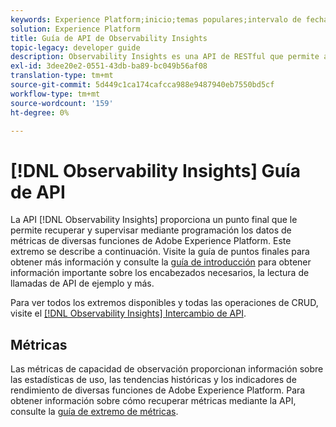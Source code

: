 ```yaml
---
keywords: Experience Platform;inicio;temas populares;intervalo de fechas
solution: Experience Platform
title: Guía de API de Observability Insights
topic-legacy: developer guide
description: Observability Insights es una API de RESTful que permite a los desarrolladores exponer métricas clave de observación en Adobe Experience Platform. Estas métricas proporcionan información sobre las estadísticas de uso de Platform, las comprobaciones de estado de los servicios de Platform, las tendencias históricas y los indicadores de rendimiento de varias funcionalidades de Platform.
exl-id: 3dee20e2-0551-43db-ba89-bc049b56af08
translation-type: tm+mt
source-git-commit: 5d449c1ca174cafcca988e9487940eb7550bd5cf
workflow-type: tm+mt
source-wordcount: '159'
ht-degree: 0%

---
```


# [!DNL Observability Insights] Guía de API

La API [!DNL Observability Insights] proporciona un punto final que le permite recuperar y supervisar mediante programación los datos de métricas de diversas funciones de Adobe Experience Platform. Este extremo se describe a continuación. Visite la guía de puntos finales para obtener más información y consulte la [guía de introducción](./getting-started.md) para obtener información importante sobre los encabezados necesarios, la lectura de llamadas de API de ejemplo y más.

Para ver todos los extremos disponibles y todas las operaciones de CRUD, visite el [[!DNL Observability Insights] Intercambio de API](https://www.adobe.io/apis/experienceplatform/home/api-reference.html#!acpdr/swagger-specs/observability-insights.yaml).

## Métricas

Las métricas de capacidad de observación proporcionan información sobre las estadísticas de uso, las tendencias históricas y los indicadores de rendimiento de diversas funciones de Adobe Experience Platform. Para obtener información sobre cómo recuperar métricas mediante la API, consulte la [guía de extremo de métricas](./metrics.md).
